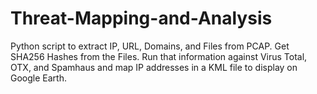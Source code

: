 # Threat-Mapping-and-Analysis
Python script to extract IP, URL, Domains, and Files from PCAP.  Get SHA256 Hashes from the Files. Run that information against Virus Total, OTX, and Spamhaus and map IP addresses in a KML file to display on Google Earth.
